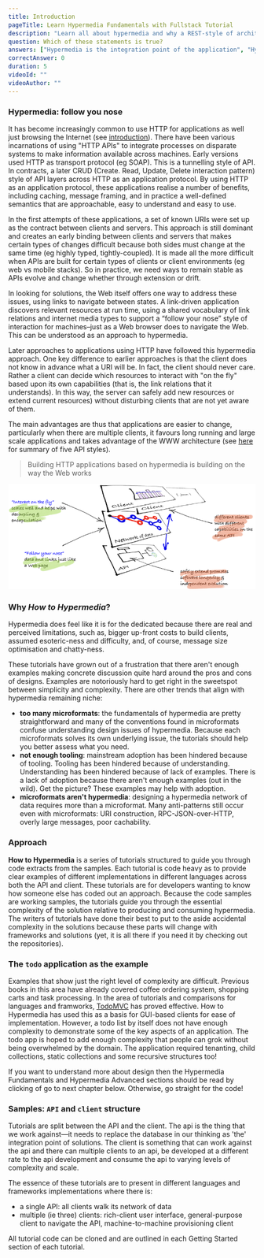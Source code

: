 ```yaml
---
title: Introduction
pageTitle: Learn Hypermedia Fundamentals with Fullstack Tutorial
description: "Learn all about hypermedia and why a REST-style of architecture is simple and subtle. It's not really for the lazy or those who like to be clever."
question: Which of these statements is true?
answers: ["Hypermedia is the integration point of the application", "Hypermedia requires better microformats", "Hypermedia increases essential complexity", "Hypermedia is confusing"]
correctAnswer: 0
duration: 5
videoId: ""
videoAuthor: ""
---
```


### Hypermedia: follow you nose

It has become increasingly common to use HTTP for applications as well just browsing the Internet (see [introduction](https://tools.ietf.org/html/draft-nottingham-json-home-06#section-1)). There have been various incarnations of using "HTTP APIs" to integrate processes on disparate systems to make information available across machines. Early versions used HTTP as transport protocol (eg SOAP). This is a tunnelling style of API. In contracts, a later CRUD (Create. Read, Update, Delete interaction pattern) style of API layers across HTTP as an application protocol. By using HTTP as an application protocol, these applications realise a number of benefits, including caching, message framing, and in practice a well-defined semantics that are approachable, easy to understand and easy to use.

In the first attempts of these applications, a set of known URIs were set up as the contract between clients and servers. This approach is still dominant and creates an early binding between clients and servers that makes certain types of changes difficult because both sides must change at the same time (eg highly typed, tightly-coupled). It is made all the more difficult when APIs are built for certain types of clients or client environments (eg web vs mobile stacks). So in practice, we need ways to remain stable as APIs evolve and change whether through extension or drift.

In looking for solutions, the Web itself offers one way to address these issues, using links to navigate between states. A link-driven application discovers relevant resources at run time, using a shared vocabulary of link relations and internet media types to support a “follow your nose” style of interaction for machines–just as a Web browser does to navigate the Web. This can be understood as an approach to hypermedia.

Later approaches to applications using HTTP have followed this hypermedia approach. One key difference to earlier approaches is that the client does not know in advance what a URI will be. In fact, the client should never care. Rather a client can decide which resources to interact with "on the fly" based upon its own capabilities (that is, the link relations that it understands). In this way, the server can safely add new resources or extend current resources) without disturbing clients that are not yet aware of them. 

The main advantages are thus that applications are easier to change, particularly when there are multiple clients, it favours long running and large scale applications and takes advantage of the WWW architecture (see [here](http://dret.net/lectures/www-2019/2019-05-www-api-styles.pdf) for summary of five API styles).

> Building HTTP applications based on hypermedia is building on the way the Web works

![](follow-your-nose.png)

### Why *How to Hypermedia*?

Hypermedia does feel like it is for the dedicated because there are real and perceived limitations, such as, bigger up-front costs to build clients, assumed esoteric-ness and difficulty, and, of course, message size optimisation and chatty-ness. 

These tutorials have grown out of a frustration that there aren't enough examples making concrete discussion quite hard around the pros and cons of designs. Examples are notoriously hard to get right in the sweetspot between simplicity and complexity. There are other trends that align with hypermedia remaining niche:

- __too many microformats__: the fundamentals of hypermedia are pretty straightforward and many of the conventions found in microformats confuse understanding design issues of hypermedia. Because each microformats solves its own underlying issue, the tutorials should help you better assess what you need.
- __not enough tooling__: mainstream adoption has been hindered because of tooling. Tooling has been hindered because of understanding. Understanding has been hindered because of lack of examples. There is a lack of adoption because there aren't enough examples (out in the wild). Get the picture? These examples may help with adoption.
- __microformats aren't hypermedia__: designing a hypermedia network of data requires more than a microformat. Many anti-patterns still occur even with microformats: URI construction, RPC-JSON-over-HTTP, overly large messages, poor cachability.

### Approach

**How to Hypermedia** is a series of tutorials structured to guide you through code extracts from the samples. Each tutorial is code heavy as to provide clear examples of different implementations in different languages across both the API and client. These tutorials are for developers wanting to know how someone else has coded out an approach. Because the code samples are working samples, the tutorials guide you through the essential complexity of the solution relative to producing and consuming hypermedia. The writers of tutorials have done their best to put to the aside accidental complexity in the solutions because these parts will change with frameworks and solutions (yet, it is all there if you need it by checking out the repositories).

### The `todo` application as the example

Examples that show just the right level of complexity are difficult. Previous books in this area have already covered coffee ordering system, shopping carts and task processing. In the area of tutorials and comparisons for languages and framworks, [TodoMVC](http://todomvc.com/) has proved effective. How to Hypermedia has used this as a basis for GUI-based clients for ease of implementation. However, a todo list by itself does not have enough complexity to demonstrate some of the key aspects of an application. The todo app is hoped to add enough complexity that people can grok without being overwhelmed by the domain. The application required tenanting, child collections, static collections and some recursive structures too!

If you want to understand more about design then the Hypermedia Fundamentals and Hypermedia Advanced sections should be read by clicking of go to next chapter below. Otherwise, go straight for the code!

### Samples: `API` and `client` structure

Tutorials are split between the API and the client. The api is the thing that we work against—it needs to replace the database in our thinking as 'the' integration point of solutions. The client is something that can work against the api and there can multiple clients to an api, be developed at a different rate to the api development and consume the api to varying levels of complexity and scale.

The essence of these tutorials are to present in different languages and frameworks implementations where there is:

- a single API: all clients walk its network of data
- multiple (ie three) clients: rich-client user interface, general-purpose client to navigate the API, machine-to-machine provisioning client

All tutorial code can be cloned and are outlined in each Getting Started section of each tutorial.